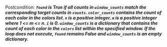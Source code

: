 Postcondition: ***`found` is True if all counts in `window_counts` match the corresponding target counts in `counts`. `color_counts` contains the count of each color in the colors list. `n` is a positive integer. `m` is a positive integer where 1 <= m <= n. `i` is 0. `window_counts` is a dictionary that contains the count of each color in the `colors` list within the specified window. If the loop does not execute, `found` remains False and `window_counts` is an empty dictionary.***